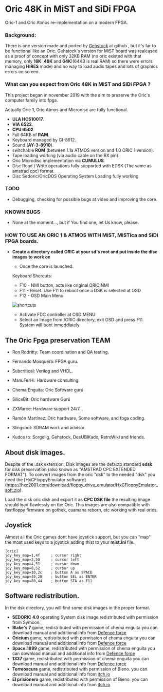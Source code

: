 # Oric 48K in MiST and SiDi FPGA

Oric-1 and Oric Atmos re-implementation on a modern FPGA.

### Background:

There is one version made and ported by [Gehstock](https://github.com/Gehstock/Mist_FPGA/tree/master/Computer_MiST/OricInFPGA_MiST) at github , but it's far to be functional like an Oric. Gehstock's version for MiST board was realeased as a proof of concept with only 32KB RAM (no oric existed with that memory, only **16K** ,**48K** and **64K**)(64KB is real RAM) so there were errors managing **HIRES** mode) and no way to load audio tapes and lots of graphics errors on screen.

### What can you expect from Oric 48K in MiST and SiDi FPGA ?

This project began in november 2019 with the aim to preserve the Oric's computer family into fpga.

Actually Oric 1, Oric Atmos and Microdisc are fully functional.
* **ULA HCS10017**.
* **VIA 6522**.
* **CPU 6502**.
* Full 64KB of **RAM**.
* Keyboard managed by GI-8912.
* Sound (**AY-3-8910**).
* switchable **ROM** (between 1.1a ATMOS version and 1.0 ORIC 1 version).
* Tape loading working (via audio cable on the RX pin).
* Oric Microdisc implementation vía **CUMULUS**
* Disc Read / Write operations fully supported with EDSK (The same as amstrad cpc) format.
* Disc Sedoric/OricDOS Operating System Loading fully working

### TODO

 * Debugging, checking for possible bugs at video and improving the core.


### KNOWN BUGS

   * None at the moment..., but if You find one, let Us know, please.

### HOW TO USE AN ORIC 1 & ATMOS WITH MiST, MiSTica and SiDi FPGA boards.

* **Create a directory called ORIC at your sd's root and put inside the disc images to work on**

   * Once the core is launched:

   Keyboard Shorcuts:
   * F10 - NMI button, acts like original ORIC NMI
   * F11 - Reset. Use F11 to reboot once a DSK is selected at OSD
   * F12 - OSD Main Menu.

   ![shortcuts](img/shorcuts.jpg?raw=true "Keyboard shortcuts")   

   * Activate FDC controller at OSD MENU
   * Select an Image from /ORIC directory, exit OSD and press F11. System will boot inmeddiately



## The Oric Fpga preservation TEAM

   * Ron Rodritty:  Team coordination and QA testing.
   * Fernando Mosquera: FPGA guru.
   * Subcritical: Verilog and VHDL.
   * ManuFerHi: Hardware consulting.
   * Chema Enguita: Oric Software gurú
   * SiliceBit: Oric hardware Gurú
   * ZXMarce: Hardware support 24/7...
   * Ramón Martínez:  Oric hardware, Some software, and fpga coding.
   * Slingshot: SDRAM work and advisor.

* Kudos to: Sorgelig, Gehstock, DesUBIKado, RetroWiki and friends.

## About disk images.

  Despite of the .dsk extension, Disk images are the defacto standard **edsk** for disk preservation (also known as "AMSTRAD CPC EXTENDED FORMAT"). To convert images
  from the oric "dsk" to the needed "dsk" you need the [HxCFloppyEmulator software] (https://hxc2001.com/download/floppy_drive_emulator/HxCFloppyEmulator_soft.zip).

  Load the disk oric disk and export it as **CPC DSK file** the resulting image should load flawlessly on the Oric.
  This images are also compatible with fastfloppy firmware on gothek, cuamana reborn, etc working with real orics.

## Joystick

  Almost all the Oric games dont have joystick support, but you can "map" the
most used keys to a joystick adding thist to your **mist.ini** file.

	[oric]
	joy_key_map=1,4f     ; cursor right
	joy_key_map=2,50     ; cursor left
	joy_key_map=4,51     ; cursor down
	joy_key_map=8,52     ; cursor up
	joy_key_map=10,2c    ; button A as SPACE
	joy_key_map=40,28    ; button SEL as ENTER
	joy_key_map=80,44    ; button STA as F11 

## Software redistribution.

 In the dsk directory, you will find some disk images in the proper format. 

* **SEDORIC 4.0** operating System disk image redistributed with permission from Symoon.
* **Blake's 7** game, redistributed with permission of chema enguita you can download manual and additional info from [Defence force](http://www.defence-force.org/index.php?page=games&game=blakes7)
* **Oricium** game, redistributed with permission of chema enguita you can download manual and additional info from [Defence force](http://www.defence-force.org/index.php?page=games&game=oricium)
* **Space:1999** game, redistributed with permission of chema enguita you can download manual and additional info from [Defence force](http://www.defence-force.org/index.php?page=games&game=space1999)
* **1337** game, redistributed with permission of chema enguita you can download manual and additional info from [Defence force](http://www.defence-force.org/index.php?page=games&game=1337)
* **Torreoscura** game, redistributed with permission of Bieno. you can download manual and additional info from [itch.io](https://commodore-plus.itch.io/torreoscura-eng-c64-oric)
* **El prisionero** game, redistributed with permission of Bieno. you can download manual and additional info from [itch.io](https://commodore-plus.itch.io/el-prisionero)


